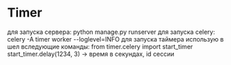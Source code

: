 # Timer
для запуска сервера: python manage.py runserver
для запуска celery: celery -A timer worker --loglevel=INFO
для запуска таймера использую в шел вследующие команды:
from timer.celery import start_timer
start_timer.delay(1234, 3) -> время в секундах, id сессии
